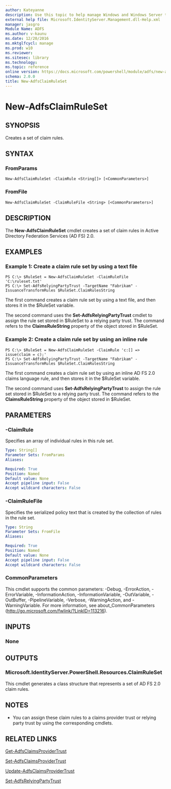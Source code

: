 ```yaml
---
author: Kateyanne
description: Use this topic to help manage Windows and Windows Server technologies with Windows PowerShell.
external help file: Microsoft.IdentityServer.Management.dll-Help.xml
manager: jasgro
Module Name: ADFS
ms.author: v-kaunu
ms.date: 12/20/2016
ms.mktglfcycl: manage
ms.prod: w10
ms.reviewer: 
ms.sitesec: library
ms.technology: 
ms.topic: reference
online version: https://docs.microsoft.com/powershell/module/adfs/new-adfsclaimruleset?view=windowsserver2019-ps&wt.mc_id=ps-gethelp
schema: 2.0.0
title: New-AdfsClaimRuleSet
---
```


# New-AdfsClaimRuleSet

## SYNOPSIS
Creates a set of claim rules.

## SYNTAX

### FromParams
```
New-AdfsClaimRuleSet -ClaimRule <String[]> [<CommonParameters>]
```

### FromFile
```
New-AdfsClaimRuleSet -ClaimRuleFile <String> [<CommonParameters>]
```

## DESCRIPTION
The **New-AdfsClaimRuleSet** cmdlet creates a set of claim rules in Active Directory Federation Services (AD FS) 2.0.

## EXAMPLES

### Example 1: Create a claim rule set by using a text file
```
PS C:\> $RuleSet = New-AdfsClaimRuleSet -ClaimRuleFile 'C:\ruleset.txt'
PS C:\> Set-AdfsRelyingPartyTrust -TargetName "Fabrikam" -IssuanceTransformRules $RuleSet.ClaimRulesString
```

The first command creates a claim rule set by using a text file, and then stores it in the $RuleSet variable.

The second command uses the **Set-AdfsRelyingPartyTrust** cmdlet to assign the rule set stored in $RuleSet to a relying party trust.
The command refers to the **ClaimsRuleString** property of the object stored in $RuleSet.

### Example 2: Create a claim rule set by using an inline rule
```
PS C:\> $RuleSet = New-AdfsClaimRuleSet -ClaimRule 'c:[] => issue(claim = c);'
PS C:\> Set-AdfsRelyingPartyTrust -TargetName "Fabrikam" -IssuanceTransformRules $RuleSet.ClaimRulesString
```

The first command creates a claim rule set by using an inline AD FS 2.0 claims language rule, and then stores it in the $RuleSet variable.

The second command uses **Set-AdfsRelyingPartyTrust** to assign the rule set stored in $RuleSet to a relying party trust.
The command refers to the **ClaimsRuleString** property of the object stored in $RuleSet.

## PARAMETERS

### -ClaimRule
Specifies an array of individual rules in this rule set.

```yaml
Type: String[]
Parameter Sets: FromParams
Aliases: 

Required: True
Position: Named
Default value: None
Accept pipeline input: False
Accept wildcard characters: False
```

### -ClaimRuleFile
Specifies the serialized policy text that is created by the collection of rules in the rule set.

```yaml
Type: String
Parameter Sets: FromFile
Aliases: 

Required: True
Position: Named
Default value: None
Accept pipeline input: False
Accept wildcard characters: False
```

### CommonParameters
This cmdlet supports the common parameters: -Debug, -ErrorAction, -ErrorVariable, -InformationAction, -InformationVariable, -OutVariable, -OutBuffer, -PipelineVariable, -Verbose, -WarningAction, and -WarningVariable. For more information, see about_CommonParameters (http://go.microsoft.com/fwlink/?LinkID=113216).

## INPUTS

### None

## OUTPUTS

### Microsoft.IdentityServer.PowerShell.Resources.ClaimRuleSet
This cmdlet generates a class structure that represents a set of AD FS 2.0 claim rules.

## NOTES
* You can assign these claim rules to a claims provider trust or relying party trust by using the corresponding cmdlets.

## RELATED LINKS

[Get-AdfsClaimsProviderTrust](./Get-AdfsClaimsProviderTrust.md)

[Set-AdfsClaimsProviderTrust](./Set-AdfsClaimsProviderTrust.md)

[Update-AdfsClaimsProviderTrust](./Update-AdfsClaimsProviderTrust.md)

[Set-AdfsRelyingPartyTrust](./Set-AdfsRelyingPartyTrust.md)

